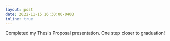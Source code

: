 ```yaml
---
layout: post
date: 2022-11-15 16:30:00-0400
inline: true
---
```


Completed my Thesis Proposal presentation. One step closer to graduation!
